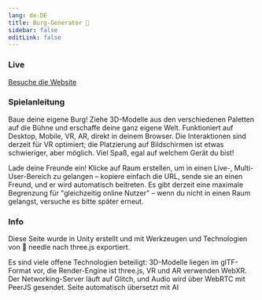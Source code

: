```yaml
---
lang: de-DE
title: Burg-Generator 🏰
sidebar: false
editLink: false
---
```


### Live

<sample src="https://castle.needle.tools" />

[Besuche die Website](https://castle.needle.tools)

### Spielanleitung

Baue deine eigene Burg! Ziehe 3D-Modelle aus den verschiedenen Paletten auf die Bühne und erschaffe deine ganz eigene Welt.
Funktioniert auf Desktop, Mobile, VR, AR, direkt in deinem Browser. Die Interaktionen sind derzeit für VR optimiert; die Platzierung auf Bildschirmen ist etwas schwieriger, aber möglich. Viel Spaß, egal auf welchem Gerät du bist!

Lade deine Freunde ein! Klicke auf Raum erstellen, um in einen Live-, Multi-User-Bereich zu gelangen – kopiere einfach die URL, sende sie an einen Freund, und er wird automatisch beitreten.
Es gibt derzeit eine maximale Begrenzung für "gleichzeitig online Nutzer" – wenn du nicht in einen Raum gelangst, versuche es bitte später erneut.

### Info

Diese Seite wurde in Unity erstellt und mit Werkzeugen und Technologien von 🌵 needle nach three.js exportiert.

Es sind viele offene Technologien beteiligt: 3D-Modelle liegen im glTF-Format vor, die Render-Engine ist three.js, VR und AR verwenden WebXR. Der Networking-Server läuft auf Glitch, und Audio wird über WebRTC mit PeerJS gesendet.
Seite automatisch übersetzt mit AI
